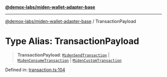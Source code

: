 [**@demox-labs/miden-wallet-adapter-base**](../README.md)

***

[@demox-labs/miden-wallet-adapter-base](../globals.md) / TransactionPayload

# Type Alias: TransactionPayload

> **TransactionPayload**: [`MidenSendTransaction`](../interfaces/MidenSendTransaction.md) \| [`MidenConsumeTransaction`](../interfaces/MidenConsumeTransaction.md) \| [`MidenCustomTransaction`](../interfaces/MidenCustomTransaction.md)

Defined in: [transaction.ts:104](https://github.com/demox-labs/miden-wallet-adapter/blob/1ef8b04773cb8b7272bbf6a4eb810ab074d47de8/packages/core/base/transaction.ts#L104)
